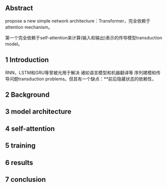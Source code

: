 ## Abstract
propose a new simple network architecture：Transformer，完全依赖于attention mechanism。

第一个完全依赖于self-attention来计算(输入和输出)表示的传导模型transduction model。
## 1 Introduction
RNN，LSTM和GRU等曾被光用于解决 诸如语言模型和机器翻译等 序列建模和传导问题transduction problems。但其有一个缺点：**前后隐藏状态的依赖性，
## 2 Background
## 3 model architecture
## 4 self-attention
## 5 training
## 6 results
## 7 conclusion
